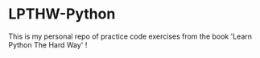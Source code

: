 # LPTHW-Python

This is my personal repo of practice code exercises from the book 'Learn Python The Hard Way' !
